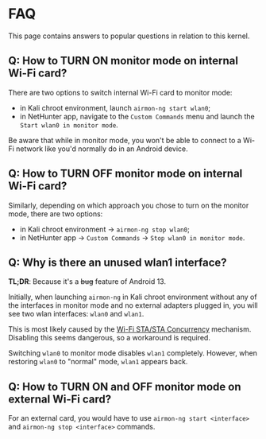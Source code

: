 # FAQ

This page contains answers to popular questions in relation to this kernel.

## Q: How to TURN ON monitor mode on internal Wi-Fi card?

There are two options to switch internal Wi-Fi card to monitor mode:

- in Kali chroot environment, launch `airmon-ng start wlan0`;
- in NetHunter app, navigate to the `Custom Commands` menu and launch the `Start wlan0 in monitor mode`.

Be aware that while in monitor mode, you won't be able to connect to a Wi-Fi network like you'd normally do in an Android device.

## Q: How to TURN OFF monitor mode on internal Wi-Fi card?

Similarly, depending on which approach you chose to turn on the monitor mode, there are two options:

- in Kali chroot environment -> `airmon-ng stop wlan0`;
- in NetHunter app -> `Custom Commands` -> `Stop wlan0 in monitor mode`.

## Q: Why is there an unused wlan1 interface?

**TL;DR**: Because it's a ~~bug~~ feature of Android 13.

Initially, when launching `airmon-ng` in Kali chroot environment without any of the interfaces in monitor mode and no external adapters plugged in, you will see two wlan interfaces: `wlan0` and `wlan1`.

This is most likely caused by the [Wi-Fi STA/STA Concurrency](https://source.android.com/docs/core/connect/wifi-sta-sta-concurrency) mechanism. Disabling this seems dangerous, so a workaround is required.

Switching `wlan0` to monitor mode disables `wlan1` completely. However, when restoring `wlan0` to "normal" mode, `wlan1` appears back.

## Q: How to TURN ON and OFF monitor mode on external Wi-Fi card?

For an external card, you would have to use `airmon-ng start <interface>` and `airmon-ng stop <interface>` commands.
